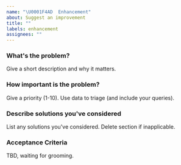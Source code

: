```yaml
---
name: "\U0001F4AD  Enhancement"
about: Suggest an improvement
title: ""
labels: enhancement
assignees: ""
---
```


### What's the problem?

Give a short description and why it matters.

### How important is the problem?

Give a priority (1-10). Use data to triage (and include your queries).

### Describe solutions you've considered

List any solutions you've considered. Delete section if inapplicable.

### Acceptance Criteria

TBD, waiting for grooming.

